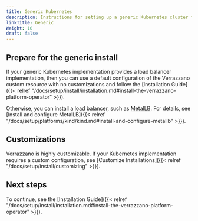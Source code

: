 ```yaml
---
title: Generic Kubernetes
description: Instructions for setting up a generic Kubernetes cluster for Verrazzano
linkTitle: Generic
Weight: 10
draft: false
---
```


## Prepare for the generic install

If your generic Kubernetes implementation provides a load balancer implementation, then you can use a default configuration of the
Verrazzano custom resource with no customizations and follow the [Installation Guide]({{< relref "/docs/setup/install/installation.md#install-the-verrazzano-platform-operator" >}}).

Otherwise, you can install a load balancer, such as [MetalLB](https://metallb.universe.tf/). For details,
see [Install and configure MetalLB]({{< relref "/docs/setup/platforms/kind/kind.md#install-and-configure-metallb" >}}).

## Customizations

Verrazzano is highly customizable.  If your Kubernetes implementation requires a custom configuration, see [Customize Installations]({{< relref "/docs/setup/install/customizing" >}}).

## Next steps

To continue, see the [Installation Guide]({{< relref "/docs/setup/install/installation.md#install-the-verrazzano-platform-operator" >}}).
